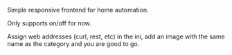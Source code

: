 Simple responsive frontend for home automation. 

Only supports on/off for now.

Assign web addresses (curl, rest, etc) in the ini, add an image with the same name as the category and you are good to go.

